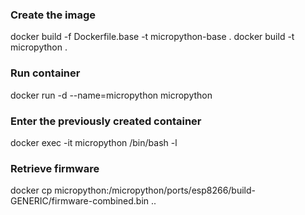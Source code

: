 ### Create the image

docker build -f Dockerfile.base -t micropython-base .
docker build -t micropython .

### Run container

docker run -d --name=micropython micropython

### Enter the previously created container

docker exec -it micropython /bin/bash -l

### Retrieve firmware

docker cp micropython:/micropython/ports/esp8266/build-GENERIC/firmware-combined.bin ..
